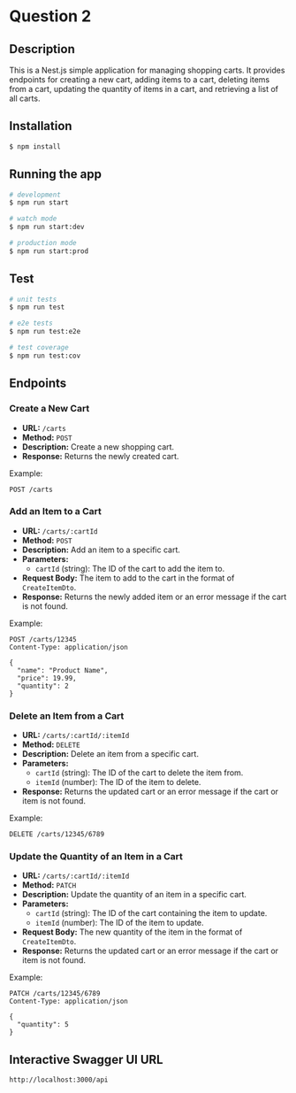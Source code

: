 # Question 2

## Description

This is a Nest.js simple application for managing shopping carts. It provides endpoints for creating a new cart, adding items to a cart, deleting items from a cart, updating the quantity of items in a cart, and retrieving a list of all carts.

## Installation

```bash
$ npm install
```

## Running the app

```bash
# development
$ npm run start

# watch mode
$ npm run start:dev

# production mode
$ npm run start:prod
```

## Test

```bash
# unit tests
$ npm run test

# e2e tests
$ npm run test:e2e

# test coverage
$ npm run test:cov
```

## Endpoints

### Create a New Cart

- **URL:** `/carts`
- **Method:** `POST`
- **Description:** Create a new shopping cart.
- **Response:** Returns the newly created cart.

Example:

```http
POST /carts
```

### Add an Item to a Cart

- **URL:** `/carts/:cartId`
- **Method:** `POST`
- **Description:** Add an item to a specific cart.
- **Parameters:**
  - `cartId` (string): The ID of the cart to add the item to.
- **Request Body:** The item to add to the cart in the format of `CreateItemDto`.
- **Response:** Returns the newly added item or an error message if the cart is not found.

Example:

```http
POST /carts/12345
Content-Type: application/json

{
  "name": "Product Name",
  "price": 19.99,
  "quantity": 2
}
```

### Delete an Item from a Cart

- **URL:** `/carts/:cartId/:itemId`
- **Method:** `DELETE`
- **Description:** Delete an item from a specific cart.
- **Parameters:**
  - `cartId` (string): The ID of the cart to delete the item from.
  - `itemId` (number): The ID of the item to delete.
- **Response:** Returns the updated cart or an error message if the cart or item is not found.

Example:

```http
DELETE /carts/12345/6789
```

### Update the Quantity of an Item in a Cart

- **URL:** `/carts/:cartId/:itemId`
- **Method:** `PATCH`
- **Description:** Update the quantity of an item in a specific cart.
- **Parameters:**
  - `cartId` (string): The ID of the cart containing the item to update.
  - `itemId` (number): The ID of the item to update.
- **Request Body:** The new quantity of the item in the format of `CreateItemDto`.
- **Response:** Returns the updated cart or an error message if the cart or item is not found.

Example:

```http
PATCH /carts/12345/6789
Content-Type: application/json

{
  "quantity": 5
}
```

## Interactive Swagger UI URL

```
http://localhost:3000/api
```
